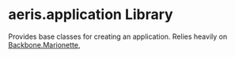 # aeris.application Library

Provides base classes for creating an application. Relies heavily on [Backbone.Marionette](http://marionettejs.com/),